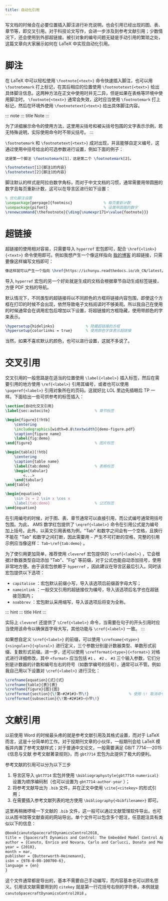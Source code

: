 ```yaml
---
title: 自动化引用
---
```


写文档的时候会在必要位置插入脚注进行补充说明，也会引用已经出现的图、表、章节等，即交叉引用。对于科技论文写作，会进一步涉及到参考文献引用；少数情况下，还会使用到外部超链接。被引对象的编号问题无疑是手动引用的繁琐之处，这篇文章向大家展示如何在
LaTeX 中实现自动化引用。

# 脚注

在 LaTeX 中可以轻松使用 `\footnote{<text>}` 命令快速插入脚注，也可以用
`\footnotemark` 打上标记，在其后相应的位置使用 `\footnotetext{<text>}`
给出具体脚注信息。这两种方法在正文中使用时并无二异，但是如果在表格等环境中使用脚注时，
`\footnote{<text>}` 通常会失效，这时应当使用 `\footnotemark`
打上标记，然后在环境外使用 `\footnotetext{<text>}` 给出具体脚注内容。

::: note
::: title
Note
:::

为了详细展示命令的使用方法，这里用尖括号和被尖括号包围的文字表示示例，若无特殊说明，实际使用命令时不带尖括号。
:::

`\footnotemark` 和 `\footnotetext{<text>}`
成对出现，并且能够自定义编号，这通过使用中括号给出的可选参数进行设置，例如下面的例子：

``` LaTeX
这是第一个脚注 \footnotemark[1]，这是第二个 \footnotemark[2]。

\footnotetext[1]{脚注1的内容}
\footnotetext[2]{脚注1的内容}
```

脚注默认的样式是阿拉伯数字角标，而对于中文文档的习惯，通常需要用带圆圈的数字且每页重新计数，这可以在导言区进行如下设置：

``` LaTeX
% 优化脚注设置
\usepackage[perpage]{footmisc}              % 每页重新计数
\usepackage{pifont}                         % 设置带圆圈的数字
\renewcommand{\thefootnote}{\ding{\numexpr171+\value{footnote}}}
```

# 超链接

超链接的使用相对容易，只需要导入 `hyperref` 宏包即可，配合
`\href{<link>}{<text>}` 命令使用即可。例如我想产生一个像这样指向
[我的博客](https://ichunyu.readthedocs.io/zh_CN/latest/)
的超链接，只需要像这样编写文档即可：

``` LaTeX
像这样就可以产生一个指向 \href{https://ichunyu.readthedocs.io/zh_CN/latest/}{我的博客} 的超链接。
```

导入 `hyperref`
宏包的另一个好处就是生成的文档会根据章节自动生成标签链接，方便 PDF
文档的导航。

默认情况下，不同类型的超链接将以不同颜色的方框将链接内容包围，即使这个方框在打印的时候不会出现，依然导致电子文档阅读时不够美观。所以我自己在使用的时候通常会在调用宏包后增加以下设置，将超链接的方框隐藏，使用带颜色的字来表示。

``` LaTeX
\hypersetup{hidelinks}              % 隐藏超链接的方框
\hypersetup{colorlinks = true}      % 使用颜色字体表示超链接
```

当然，如果不喜欢默认的颜色，也可以进行设置，这就不多说了。

# 交叉引用

交叉引用的一般思路是在适当的位置使用 `\label{<label>}`
插入标签，然后在需要引用的地方使用 `\ref{<label>}`
引用其编号，或者也可以使用 `\pageref{<label>}`
引用对象所在的页码。这就好比 LOL 里边先插眼后 TP
一样。下面给出一些可供参考的标签插入：

``` LaTeX
\section{自动化交叉引用}  
\label{sec:autocite}                    % 章节标签

\begin{figure}[!htb]
    \centering
    \includegraphics[width=0.8\textwidth]{demo-figure.pdf}
    \caption{figure name}
    \label{fig:demo}
\end{figure}                            % 图片标签

\begin{table}[!htb]
    \centering
    \caption{table name}
    \label{tab:demo}                    % 表格标签
    \begin{tabular}
        <...>
    \end{tabular}
\end{table}                    

\begin{equation}
    \sin 2x = 2 \sin x \cos x
    \label{tab:demo}                    % 公式标签
\end{equation}      
```

在引用编号的时候，对于图、表、章节通常可以直接引用，而公式编号通常用括号包围。为此，
AMS 数学红包提供了 `\eqref{<label>}`
命令在引用公式是为编号加上括号。此外，以英文引用表格为例，"Tab"
和数字之间会有一个空格，且换行不能在 "Tab" 和数字之间打断，因此需要用
`~` 产生不可打断的空格，完整的引用示例应当像这样： `Tab~\ref{tab:demo}`
。

为了使引用更加简单，推荐使用 `cleveref` 宏包提供的 `\cref{<label>}`
，它会根据计数器类型自动添加 "Tab"、"Fig"
等前缀，对于公式也能自动添加括号，使用非常地方便。由于该宏包依赖于
`hyperref` ，因此建议在导言区最后引入。同时该宏包提供以下选项：

-   `capitalise` ：宏包默认前缀小写，导入该选项后前缀首字母大写；
-   `nameinlink`
    ：一般交叉引用的超链接仅为编号，导入该选项后名字也在超链接范围内；
-   `noabbrev` ：宏包默认采用缩写，导入该选项后将变为全称。

::: hint
::: title
Hint
:::

实际上 `cleveref` 还提供了 `\Cref{<label>}`
命令，当需要在句子的开头引用时应当使用该命令以确保首字母大写，其他功能与
`\cref{<label>}` 一致。
:::

如果想自定义 `\cref{<label>}` 的前缀，可以使用
`\crefname{<type>}{<singular>}{<plural>}`
进行定义，三个参数分别是计数器类型、单数形式前缀、复数形式前缀。进一步，还可以使用
`\crefformat{<type>}{<format>}` 对格式进行详细修改，其中 `<format>`
应当包括 `#1` 、 `#2` 、 `#3`
三个输入参数，它们分别是计数器的计数和编号左右的符号（如数学编号的括号），通常可以不管。例如我自己用以下设置对
`\cref{<label>}` 进行汉化：

``` LaTeX
\crefname{equation}{式}{式}
\crefname{table}{表}{表}
\crefname{figure}{图}{图}
\crefformat{section}{\!第~#2#1#3~节\!}                  % 使用 \! 取消命令前后的空格
\crefformat{subsection}{\!第~#2#1#3~小节\!}
```

# 文献引用

以前使用 Word 的时候最头疼的就是参考文献引用及其格式设置，而对于 LaTeX
而言，这是十分简单的工作。对于投期刊文章的小伙伴，一般期刊会给 LaTeX
模板并内置了参考文献样式；对于普通中文论文，一般需要满足 GB/T
7714---2015 《信息与文献 参考文献著录规则》，而 `gbt7714`
宏包为此提供了极大的便利。

参考文献的引用可以分为以下三步

1.  导言区导入 `gbt7714` 宏包并使用
    `\bibliographystyle{gbt7714-numerical}`
    设置为顺序编码制（也可以设置为 `gbt7714-author-year` ）；
2.  将参考文献导出为 `.bib` 文件，并在正文中使用 `\cite{<citekey>`
    的形式引用；
3.  在需要插入参考文献列表的地方使用 `\bibliography{<bibfilename>}`
    即可。

这里再稍微啰嗦一下文献的 `.bib`
文件，这一般可以通过文献管理软件导出，也可以从图书馆等文献查阅的网站导出。单个文件可以包含多个题注，任意题注具有类似以下的信息：

``` LaTeX
@book{canutoSpacecraftDynamicsControl2018,
title = {Spacecraft Dynamics and Control: The Embedded Model Control Approach},
author = {Canuto, Enrico and Novara, Carlo and Carlucci, Donato and Montenegro, Carlos Perez and Massotti, Luca},
year = {2018},
month = mar,
publisher = {Butterworth-Heinemann},
isbn = {978-0-08-100700-6},
language = {en}
}
```

这个文件通常都是导出的，基本不需要自己手动编写，而内容基本也可以顾名思义。引用该文献需要用到的
`citekey` 就是第一行花括号右侧的字符串，本例就是
`canutoSpacecraftDynamicsControl2018` 。
